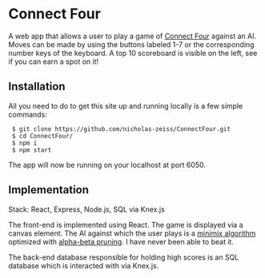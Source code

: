 # Connect Four
A web app that allows a user to play a game of [Connect Four](https://en.wikipedia.org/wiki/Connect_Four) against an AI. Moves can be made by using the buttons labeled 1-7 or the corresponding number keys of the keyboard. A top 10 scoreboard is visible on the left, see if you can earn a spot on it!

## Installation
All you need to do to get this site up and running locally is a few simple commands:
```
 $ git clone https://github.com/nicholas-zeiss/ConnectFour.git
 $ cd ConnectFour/
 $ npm i
 $ npm start
```
The app will now be running on your localhost at port 6050.

## Implementation

Stack: React, Express, Node.js, SQL via Knex.js

The front-end is implemented using React. The game is displayed via a canvas element. The AI against which the user plays is a [minimix algorithm](https://en.wikipedia.org/wiki/Minimax) optimized with [alpha-beta pruning](https://en.wikipedia.org/wiki/Alpha%E2%80%93beta_pruning). I have never been able to beat it.

The back-end database responsible for holding high scores is an SQL database which is interacted with via Knex.js.


